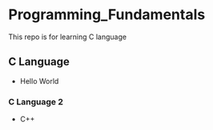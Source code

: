 # Programming_Fundamentals
This repo is for learning C language

## C Language
* Hello World
### C Language 2
* C++
